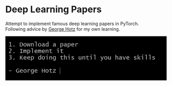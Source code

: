 # Deep Learning Papers
Attempt to implement famous deep learning papers in PyTorch.<br>
Following advice by [George Hotz](https://github.com/geohot) for my own learning.

![Code the paper](./static/geohotz.png)